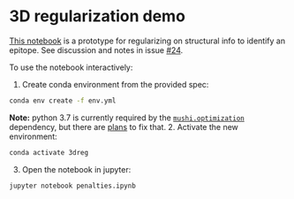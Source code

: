3D regularization demo
==

[This notebook](penalties.ipynb) is a prototype for regularizing on structural info to identify an epitope. See discussion and notes in issue [#24](https://github.com/jbloomlab/polyclonal/issues/24).

To use the notebook interactively:
1. Create conda environment from the provided spec:
  ```bash
  conda env create -f env.yml
  ```
  **Note:** python 3.7 is currently required by the [`mushi.optimization`](https://harrispopgen.github.io/mushi/stubs/mushi.optimization.html#module-mushi.optimization) dependency, but there are [plans](https://github.com/harrispopgen/mushi/issues/59) to fix that.
2. Activate the new environment:
  ```bash
  conda activate 3dreg
  ```
3. Open the notebook in jupyter:
  ```bash
  jupyter notebook penalties.ipynb
  ```
